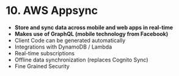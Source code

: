 # 10. AWS Appsync

- **Store and sync data across mobile and web apps in real-time**
- **Makes use of GraphQL (mobile technology from Facebook)**
- Client Code can be generated automatically
- Integrations with DynamoDB / Lambda
- Real-time subscriptions
- Offline data synchronization (replaces Cognito Sync)
- Fine Grained Security
